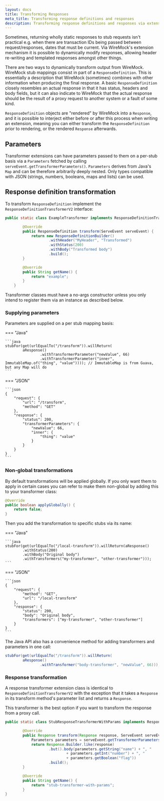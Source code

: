 ```yaml
---
layout: docs
title: Transforming Responses
meta_title: Transforming response definitions and responses
description: Transforming response definitions and responses via extensions
---
```


Sometimes, returning wholly static responses to stub requests isn't
practical e.g. when there are transaction IDs being passed between
request/responses, dates that must be current. Via WireMock's extension
mechanism it is possible to dynamically modify responses, allowing
header re-writing and templated responses amongst other things.

There are two ways to dynamically transform output from WireMock.
WireMock stub mappings consist in part of a `ResponseDefinition`. This
is essentially a description that WireMock (sometimes) combines with
other information when producing the final response. A basic
`ResponseDefinition` closely resembles an actual response in that it has
status, headers and body fields, but it can also indicate to WireMock
that the actual response should be the result of a proxy request to
another system or a fault of some kind.

`ResponseDefinition` objects are "rendered" by WireMock into a
`Response`, and it is possible to interject either before or after this
process when writing an extension, meaning you can either transform the
`ResponseDefinition` prior to rendering, or the rendered `Response`
afterwards.

## Parameters

Transformer extensions can have parameters passed to them on a per-stub
basis via a `Parameters` fetched by calling `serveEvent.getTransformerParameters()`.
`Parameters` derives from Java's `Map` and can be therefore arbitrarily
deeply nested. Only types compatible with JSON (strings, numbers,
booleans, maps and lists) can be used.

## Response definition transformation

To transform `ResponseDefinition` implement the `ResponseDefinitionTransformerV2` interface:

```java
public static class ExampleTransformer implements ResponseDefinitionTransformerV2 {

        @Override
        public ResponseDefinition transform(ServeEvent serveEvent) {
            return new ResponseDefinitionBuilder()
                    .withHeader("MyHeader", "Transformed")
                    .withStatus(200)
                    .withBody("Transformed body")
                    .build();
        }

        @Override
        public String getName() {
            return "example";
        }
    }
```

Transformer classes must have a no-args constructor unless you only
intend to register them via an instance as described below.

### Supplying parameters

Parameters are supplied on a per stub mapping basis:

=== "Java"

    ```java
    stubFor(get(urlEqualTo("/transform")).willReturn(
            aResponse()
                    .withTransformerParameter("newValue", 66)
                    .withTransformerParameter("inner", ImmutableMap.of("thing", "value")))); // ImmutableMap is from Guava, but any Map will do
    ```

=== "JSON"

    ```json
    {
        "request": {
            "url": "/transform",
            "method": "GET"
        },
        "response": {
            "status": 200,
            "transformerParameters": {
                "newValue": 66,
                "inner": {
                    "thing": "value"
                }
            }
        }
    }
    ```

### Non-global transformations

By default transformations will be applied globally. If you only want
them to apply in certain cases you can refer to make them non-global by
adding this to your transformer class:

```java
@Override
public boolean applyGlobally() {
    return false;
}
```

Then you add the transformation to specific stubs via its name:

=== "Java"

    ```java
    stubFor(get(urlEqualTo("/local-transform")).willReturn(aResponse()
            .withStatus(200)
            .withBody("Original body")
            .withTransformers("my-transformer", "other-transformer")));
    ```

=== "JSON"

    ```json
    {
        "request": {
            "method": "GET",
            "url": "/local-transform"
        },
        "response": {
            "status": 200,
            "body": "Original body",
            "transformers": ["my-transformer", "other-transformer"]
        }
    }
    ```

The Java API also has a convenience method for adding transformers and
parameters in one call:

```java
stubFor(get(urlEqualTo("/transform")).willReturn(
        aResponse()
                .withTransformer("body-transformer", "newValue", 66)));
```

### Response transformation

A response transformer extension class is identical to `ResponseDefinitionTransformerV2` with the exception that it takes a
`Response` in its transform method's parameter list and returns a `Response`.

This transformer is the best option if you want to transform the response from a proxy call.

```java
public static class StubResponseTransformerWithParams implements ResponseTransformerV2 {

        @Override
        public Response transform(Response response, ServeEvent serveEvent) {
            Parameters parameters = serveEvent.getTransformerParameters();
            return Response.Builder.like(response)
                    .but().body(parameters.getString("name") + ", "
                            + parameters.getInt("number") + ", "
                            + parameters.getBoolean("flag"))
                    .build();
        }

        @Override
        public String getName() {
            return "stub-transformer-with-params";
        }
}
```
